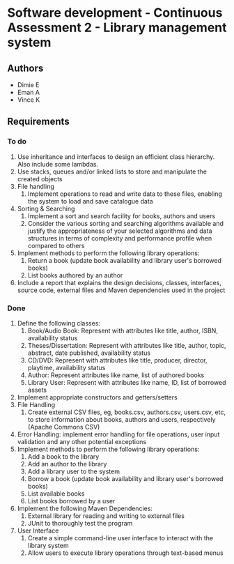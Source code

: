 # Software development - Continuous Assessment 2 - Library management system

## Authors

- Dimie E
- Eman A
- Vince K

## Requirements

### To do

1. Use inheritance and interfaces to design an efficient class hierarchy. Also include some lambdas.
2. Use stacks, queues and/or linked lists to store and manipulate the created objects
3. File handling
    1. Implement operations to read and write data to these files, enabling the system to load and save catalogue data
4. Sorting & Searching
    1. Implement a sort and search facility for books, authors and users
    2. Consider the various sorting and searching algorithms available and justify the appropriateness of your selected algorithms and data structures in terms of complexity and performance profile when compared to others
5. Implement methods to perform the following library operations:
    1. Return a book (update book availability and library user's borrowed books)
    2. List books authored by an author
6. Include a report that explains the design decisions, classes, interfaces, source code, external files and Maven dependencies used in the project

### Done

1. Define the following classes:
   1. Book/Audio Book: Represent with attributes like title, author, ISBN, availability status
   2. Theses/Dissertation: Represent with attributes like title, author, topic, abstract, date published, availability status
   3. CD/DVD: Represent with attributes like title, producer, director, playtime, availability status
   4. Author: Represent attributes like name, list of authored books
   5. Library User: Represent with attributes like name, ID, list of borrowed assets
2. Implement appropriate constructors and getters/setters
3. File Handling
   1. Create external CSV files, eg, books.csv, authors.csv, users.csv, etc, to store information about books, authors and users, respectively (Apache Commons CSV)
4. Error Handling: implement error handling for file operations, user input validation and any other potential exceptions
5. Implement methods to perform the following library operations:
   1. Add a book to the library
   2. Add an author to the library
   3. Add a library user to the system
   4. Borrow a book (update book availability and library user's borrowed books)
   5. List available books
   6. List books borrowed by a user
6. Implement the following Maven Dependencies:
   1. External library for reading and writing to external files
   2. JUnit to thoroughly test the program
7. User Interface
   1. Create a simple command-line user interface to interact with the library system
   2. Allow users to execute library operations through text-based menus

